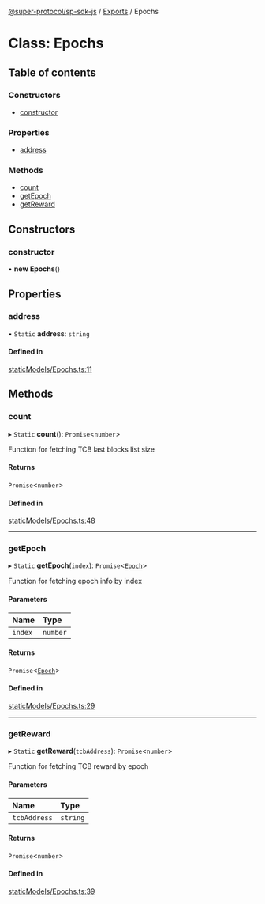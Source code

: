 [@super-protocol/sp-sdk-js](../README.md) / [Exports](../modules.md) / Epochs

# Class: Epochs

## Table of contents

### Constructors

- [constructor](Epochs.md#constructor)

### Properties

- [address](Epochs.md#address)

### Methods

- [count](Epochs.md#count)
- [getEpoch](Epochs.md#getepoch)
- [getReward](Epochs.md#getreward)

## Constructors

### constructor

• **new Epochs**()

## Properties

### address

▪ `Static` **address**: `string`

#### Defined in

[staticModels/Epochs.ts:11](https://github.com/Super-Protocol/sp-sdk-js/blob/36a237b/src/staticModels/Epochs.ts#L11)

## Methods

### count

▸ `Static` **count**(): `Promise`<`number`\>

Function for fetching TCB last blocks list size

#### Returns

`Promise`<`number`\>

#### Defined in

[staticModels/Epochs.ts:48](https://github.com/Super-Protocol/sp-sdk-js/blob/36a237b/src/staticModels/Epochs.ts#L48)

___

### getEpoch

▸ `Static` **getEpoch**(`index`): `Promise`<[`Epoch`](../modules.md#epoch)\>

Function for fetching epoch info by index

#### Parameters

| Name | Type |
| :------ | :------ |
| `index` | `number` |

#### Returns

`Promise`<[`Epoch`](../modules.md#epoch)\>

#### Defined in

[staticModels/Epochs.ts:29](https://github.com/Super-Protocol/sp-sdk-js/blob/36a237b/src/staticModels/Epochs.ts#L29)

___

### getReward

▸ `Static` **getReward**(`tcbAddress`): `Promise`<`number`\>

Function for fetching TCB reward by epoch

#### Parameters

| Name | Type |
| :------ | :------ |
| `tcbAddress` | `string` |

#### Returns

`Promise`<`number`\>

#### Defined in

[staticModels/Epochs.ts:39](https://github.com/Super-Protocol/sp-sdk-js/blob/36a237b/src/staticModels/Epochs.ts#L39)
